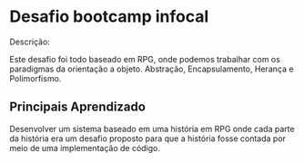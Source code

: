 # Desafio bootcamp infocal

Descrição:

Este desafio foi todo baseado em RPG, onde podemos trabalhar com os paradigmas da orientação a objeto.
Abstração, Encapsulamento, Herança e Polimorfismo.
## Principais Aprendizado
Desenvolver um sistema baseado em uma história em RPG onde cada parte da história era um desafio proposto para que a história fosse contada por meio de uma implementação de código.


